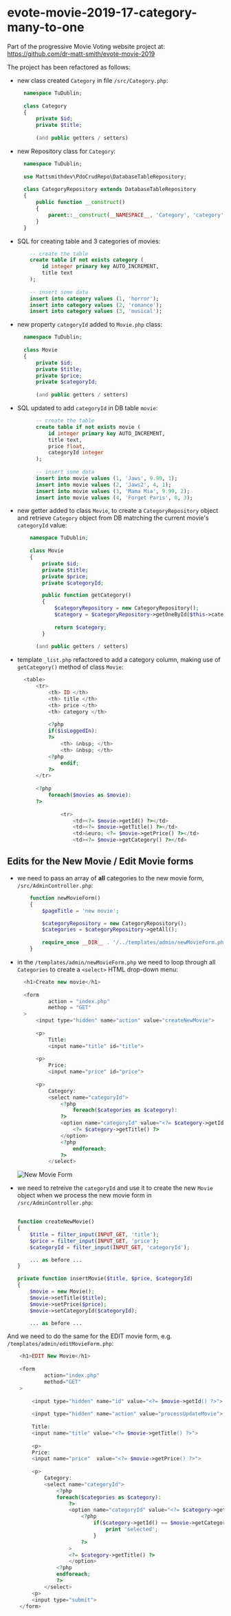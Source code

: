 # evote-movie-2019-17-category-many-to-one

Part of the progressive Movie Voting website project at: https://github.com/dr-matt-smith/evote-movie-2019

The project has been refactored as follows:

- new class created `Category` in file `/src/Category.php`:

    ```php
      namespace TuDublin;
      
      class Category
      {
          private $id;
          private $title;
        
          (and public getters / setters)
    ```
    
- new Repository class for `Category`:

    ```php
      namespace TuDublin;
      
      use Mattsmithdev\PdoCrudRepo\DatabaseTableRepository;
      
      class CategoryRepository extends DatabaseTableRepository
      {
          public function __construct()
          {
              parent::__construct(__NAMESPACE__, 'Category', 'category');
          }
      }    
    ```

- SQL for creating table and 3 categories of movies:

    ```sql
        -- create the table
        create table if not exists category (
            id integer primary key AUTO_INCREMENT,
            title text
        );
        
        -- insert some data
        insert into category values (1, 'horror');
        insert into category values (2, 'romance');
        insert into category values (3, 'musical');
    ```

- new property `categoryId` added to `Movie.php` class:

    ```php
      namespace TuDublin;
      
      class Movie
      {
          private $id;
          private $title;
          private $price;
          private $categoryId;
        
          (and public getters / setters)
    ```
    
- SQL updated to add `categoryId` in DB table `movie`:

    ```sql
          -- create the table
          create table if not exists movie (
              id integer primary key AUTO_INCREMENT,
              title text,
              price float,
              categoryId integer
          );
          
          -- insert some data
          insert into movie values (1, 'Jaws', 9.99, 1);
          insert into movie values (2, 'Jaws2', 4, 1);
          insert into movie values (3, 'Mama Mia', 9.99, 2);
          insert into movie values (4, 'Forget Paris', 8, 3);
    ```
    
- new getter added to class `Movie`, to create a `CategoryRepository` object and retrieve `Category` object from DB matrching the current movie's `categoryId` value:

    ```php      
        namespace TuDublin;        
        
        class Movie
        {
            private $id;
            private $title;
            private $price;
            private $categoryId;

            public function getCategory()
            {
                $categoryRepository = new CategoryRepository();
                $category = $categoryRepository->getOneById($this->categoryId);
        
                return $category;
            }
            
          (and public getters / setters)
    ```
    
- template `_list.php` refactored to add a category column, making use of `getCategory()` method of class `Movie`:

    ```php
      <table>
          <tr>
              <th> ID </th>
              <th> title </th>
              <th> price </th>
              <th> category </th>
      
              <?php
              if($isLoggedIn):
              ?>
                  <th> &nbsp; </th>
                  <th> &nbsp; </th>
              <?php
                  endif;
              ?>
          </tr>
      
          <?php
              foreach($movies as $movie):
          ?>
      
                  <tr>
                      <td><?= $movie->getId() ?></td>
                      <td><?= $movie->getTitle() ?></td>
                      <td>&euro; <?= $movie->getPrice() ?></td>
                      <td><?= $movie->getCategory() ?></td>
    ```
    
## Edits for the New Movie / Edit Movie forms 

- we need to pass an array of **all** categories to the new movie form, `/src/AdminController.php`:

    ```php
        function newMovieForm()
        {
            $pageTitle = 'new movie';

            $categoryRepository = new CategoryRepository();
            $categories = $categoryRepository->getAll();
          
            require_once __DIR__ . '/../templates/admin/newMovieForm.php';
        }
    ```
    
- in the `/templates/admin/newMovieForm.php` we need to loop through all `Categories` to create a `<select>` HTML drop-down menu:

    ```php
      <h1>Create new movie</h1>
      
      <form
              action = "index.php"
              methop = "GET"
      >
          <input type="hidden" name="action" value="createNewMovie">
      
          <p>
              Title:
              <input name="title" id="title">
      
          <p>
              Price:
              <input name="price" id="price">
      
          <p>
              Category:
              <select name="categoryId">
                  <?php
                      foreach($categories as $category):
                  ?>
                  <option name="categoryId" value="<?= $category->getId() ?>">
                      <?= $category->getTitle() ?>
                  </option>
                  <?php
                      endforeach;
                  ?>
              </select>
    ```
    
    ![New Movie Form](/screenshots/newMovieForm.png)
    
- we need to retreive the `categoryId` and use it to create the new `Movie` object when we process the new movie form in `/src/AdminController.php`:

    ```php
      
    function createNewMovie()
    {
        $title = filter_input(INPUT_GET, 'title');
        $price = filter_input(INPUT_GET, 'price');
        $categoryId = filter_input(INPUT_GET, 'categoryId');

        ... as before ...
    }

    private function insertMovie($title, $price, $categoryId)
    {
        $movie = new Movie();
        $movie->setTitle($title);
        $movie->setPrice($price);
        $movie->setCategoryId($categoryId);

        ... as before ...
    ```
    
And we need to do the same for the EDIT movie form, e.g. `/templates/admin/editMovieForm.php`:

```php
    <h1>EDIT New Movie</h1>
    
    <form
            action="index.php"
            method="GET"
    >
    
        <input type="hidden" name="id" value="<?= $movie->getId() ?>">
    
        <input type="hidden" name="action" value="processUpdateMovie">
    
        Title:
        <input name="title" value="<?= $movie->getTitle() ?>">
    
        <p>
        Price:
        <input name="price"  value="<?= $movie->getPrice() ?>">
    
        <p>
            Category:
            <select name="categoryId">
                <?php
                foreach($categories as $category):
                    ?>
                    <option name="categoryId" value="<?= $category->getId() ?>"
                        <?php
                            if($category->getId() == $movie->getCategoryId()){
                                print 'selected';
                            }
                        ?>
                    >
                    <?= $category->getTitle() ?>
                    </option>
                <?php
                endforeach;
                ?>
            </select>
        <p>
        <input type="submit">
    </form>
```